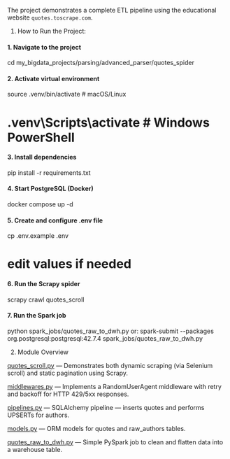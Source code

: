 The project demonstrates a complete ETL pipeline using the educational website `quotes.toscrape.com`.

1. How to Run the Project:

#### 1. Navigate to the project
cd my_bigdata_projects/parsing/advanced_parser/quotes_spider

#### 2. Activate virtual environment
source .venv/bin/activate     # macOS/Linux
# .venv\Scripts\activate      # Windows PowerShell

#### 3. Install dependencies
pip install -r requirements.txt

#### 4. Start PostgreSQL (Docker)
docker compose up -d

#### 5. Create and configure .env file
cp .env.example .env
# edit values if needed

#### 6. Run the Scrapy spider
scrapy crawl quotes_scroll

#### 7. Run the Spark job
python spark_jobs/quotes_raw_to_dwh.py
or:
spark-submit --packages org.postgresql:postgresql:42.7.4 spark_jobs/quotes_raw_to_dwh.py


2. Module Overview

[quotes_scroll.py](quotes_spider/quotesproj/spiders/quotes_scroll.py) — Demonstrates both dynamic scraping (via Selenium scroll) and static pagination using Scrapy.

[middlewares.py](quotes_spider/quotesproj/middlewares.py) — Implements a RandomUserAgent middleware with retry and backoff for HTTP 429/5xx responses.

[pipelines.py](quotes_spider/quotesproj/pipelines.py) — SQLAlchemy pipeline — inserts quotes and performs UPSERTs for authors.

[models.py](quotes_spider/quotesproj/models.py) — ORM models for quotes and raw_authors tables.

[quotes_raw_to_dwh.py](quotes_spider/spark_jobs/quotes_raw_to_dwh.py) — Simple PySpark job to clean and flatten data into a warehouse table.









